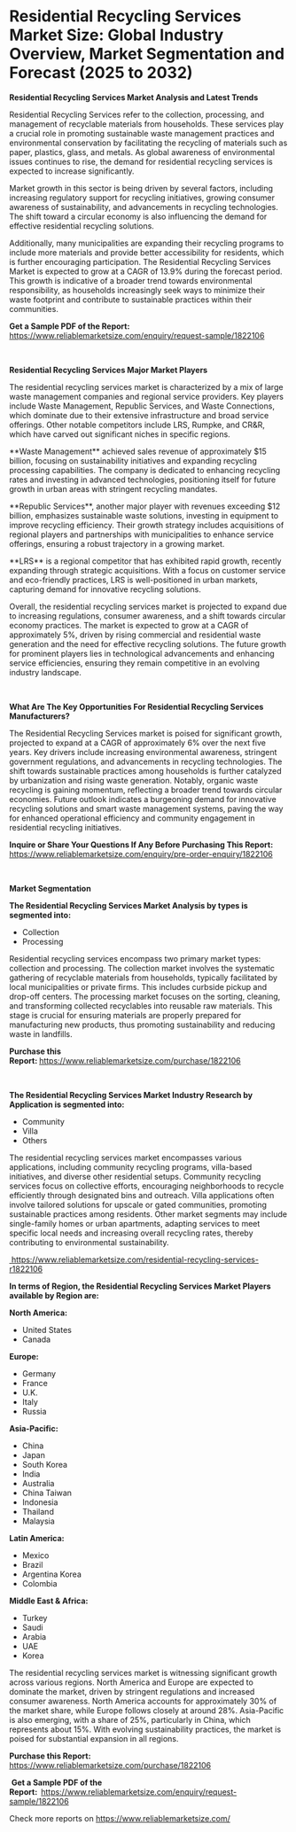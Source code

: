 <p><h1>Residential Recycling Services Market Size: Global Industry Overview, Market Segmentation and Forecast (2025 to 2032)</h1></p><p><strong>Residential Recycling Services Market Analysis and Latest Trends</strong></p>
<p><p>Residential Recycling Services refer to the collection, processing, and management of recyclable materials from households. These services play a crucial role in promoting sustainable waste management practices and environmental conservation by facilitating the recycling of materials such as paper, plastics, glass, and metals. As global awareness of environmental issues continues to rise, the demand for residential recycling services is expected to increase significantly.</p><p>Market growth in this sector is being driven by several factors, including increasing regulatory support for recycling initiatives, growing consumer awareness of sustainability, and advancements in recycling technologies. The shift toward a circular economy is also influencing the demand for effective residential recycling solutions. </p><p>Additionally, many municipalities are expanding their recycling programs to include more materials and provide better accessibility for residents, which is further encouraging participation. The Residential Recycling Services Market is expected to grow at a CAGR of 13.9% during the forecast period. This growth is indicative of a broader trend towards environmental responsibility, as households increasingly seek ways to minimize their waste footprint and contribute to sustainable practices within their communities.</p></p>
<p><strong>Get a Sample PDF of the Report:&nbsp;</strong> <a href="https://www.reliablemarketsize.com/enquiry/request-sample/1822106?utm_campaign=2457&utm_medium=2&utm_source=Github&utm_content=ia&utm_term=09032025&utm_id=residential-recycling-services">https://www.reliablemarketsize.com/enquiry/request-sample/1822106</a></p>
<p>&nbsp;</p>
<p><strong>Residential Recycling Services Major Market Players</strong></p>
<p><p>The residential recycling services market is characterized by a mix of large waste management companies and regional service providers. Key players include Waste Management, Republic Services, and Waste Connections, which dominate due to their extensive infrastructure and broad service offerings. Other notable competitors include LRS, Rumpke, and CR&R, which have carved out significant niches in specific regions.</p><p>**Waste Management** achieved sales revenue of approximately $15 billion, focusing on sustainability initiatives and expanding recycling processing capabilities. The company is dedicated to enhancing recycling rates and investing in advanced technologies, positioning itself for future growth in urban areas with stringent recycling mandates.</p><p>**Republic Services**, another major player with revenues exceeding $12 billion, emphasizes sustainable waste solutions, investing in equipment to improve recycling efficiency. Their growth strategy includes acquisitions of regional players and partnerships with municipalities to enhance service offerings, ensuring a robust trajectory in a growing market.</p><p>**LRS** is a regional competitor that has exhibited rapid growth, recently expanding through strategic acquisitions. With a focus on customer service and eco-friendly practices, LRS is well-positioned in urban markets, capturing demand for innovative recycling solutions.</p><p>Overall, the residential recycling services market is projected to expand due to increasing regulations, consumer awareness, and a shift towards circular economy practices. The market is expected to grow at a CAGR of approximately 5%, driven by rising commercial and residential waste generation and the need for effective recycling solutions. The future growth for prominent players lies in technological advancements and enhancing service efficiencies, ensuring they remain competitive in an evolving industry landscape.</p></p>
<p>&nbsp;</p>
<p><strong>What Are The Key Opportunities For Residential Recycling Services Manufacturers?</strong></p>
<p><p>The Residential Recycling Services market is poised for significant growth, projected to expand at a CAGR of approximately 6% over the next five years. Key drivers include increasing environmental awareness, stringent government regulations, and advancements in recycling technologies. The shift towards sustainable practices among households is further catalyzed by urbanization and rising waste generation. Notably, organic waste recycling is gaining momentum, reflecting a broader trend towards circular economies. Future outlook indicates a burgeoning demand for innovative recycling solutions and smart waste management systems, paving the way for enhanced operational efficiency and community engagement in residential recycling initiatives.</p></p>
<p><strong>Inquire or Share Your Questions If Any Before Purchasing This Report:</strong> <a href="https://www.reliablemarketsize.com/enquiry/pre-order-enquiry/1822106?utm_campaign=2457&utm_medium=2&utm_source=Github&utm_content=ia&utm_term=09032025&utm_id=residential-recycling-services">https://www.reliablemarketsize.com/enquiry/pre-order-enquiry/1822106</a></p>
<p>&nbsp;</p>
<p><strong>Market Segmentation</strong></p>
<p><strong>The Residential Recycling Services Market Analysis by types is segmented into:</strong></p>
<p><ul><li>Collection</li><li>Processing</li></ul></p>
<p><p>Residential recycling services encompass two primary market types: collection and processing. The collection market involves the systematic gathering of recyclable materials from households, typically facilitated by local municipalities or private firms. This includes curbside pickup and drop-off centers. The processing market focuses on the sorting, cleaning, and transforming collected recyclables into reusable raw materials. This stage is crucial for ensuring materials are properly prepared for manufacturing new products, thus promoting sustainability and reducing waste in landfills.</p></p>
<p><strong>Purchase this Report:&nbsp;</strong><a href="https://www.reliablemarketsize.com/purchase/1822106?utm_campaign=2457&utm_medium=2&utm_source=Github&utm_content=ia&utm_term=09032025&utm_id=residential-recycling-services">https://www.reliablemarketsize.com/purchase/1822106</a></p>
<p>&nbsp;</p>
<p><strong>The Residential Recycling Services Market Industry Research by Application is segmented into:</strong></p>
<p><ul><li>Community</li><li>Villa</li><li>Others</li></ul></p>
<p><p>The residential recycling services market encompasses various applications, including community recycling programs, villa-based initiatives, and diverse other residential setups. Community recycling services focus on collective efforts, encouraging neighborhoods to recycle efficiently through designated bins and outreach. Villa applications often involve tailored solutions for upscale or gated communities, promoting sustainable practices among residents. Other market segments may include single-family homes or urban apartments, adapting services to meet specific local needs and increasing overall recycling rates, thereby contributing to environmental sustainability.</p></p>
<p><a href="https://www.reliablemarketsize.com/residential-recycling-services-r1822106?utm_campaign=2457&utm_medium=2&utm_source=Github&utm_content=ia&utm_term=09032025&utm_id=residential-recycling-services">&nbsp;https://www.reliablemarketsize.com/residential-recycling-services-r1822106</a></p>
<p><strong>In terms of Region, the Residential Recycling Services Market Players available by Region are:</strong></p>
<p>
    <p> <strong> North America: </strong>
        <ul>
            <li>United States</li>
            <li>Canada</li>
        </ul>
        </p> 
    <p> <strong> Europe: </strong>
        <ul>
            <li>Germany</li>
            <li>France</li>
            <li>U.K.</li>
            <li>Italy</li>
            <li>Russia</li>
        </ul>
        </p> 
    <p> <strong> Asia-Pacific: </strong>
        <ul>
            <li>China</li>
            <li>Japan</li>
            <li>South Korea</li>
            <li>India</li>
            <li>Australia</li>
            <li>China Taiwan</li>
            <li>Indonesia</li>
            <li>Thailand</li>
            <li>Malaysia</li>
        </ul>
        </p> 
    <p> <strong> Latin America: </strong>
        <ul>
            <li>Mexico</li>
            <li>Brazil</li>
            <li>Argentina Korea</li>
            <li>Colombia</li>
        </ul>
        </p> 
    <p> <strong> Middle East & Africa: </strong>
        <ul>
            <li>Turkey</li>
            <li>Saudi</li>
            <li>Arabia</li>
            <li>UAE</li>
            <li>Korea</li>
        </ul>
    </p>
    </p>
<p><p>The residential recycling services market is witnessing significant growth across various regions. North America and Europe are expected to dominate the market, driven by stringent regulations and increased consumer awareness. North America accounts for approximately 30% of the market share, while Europe follows closely at around 28%. Asia-Pacific is also emerging, with a share of 25%, particularly in China, which represents about 15%. With evolving sustainability practices, the market is poised for substantial expansion in all regions.</p></p>
<p><strong>Purchase this Report: </strong><a href="https://www.reliablemarketsize.com/purchase/1822106?utm_campaign=2457&utm_medium=2&utm_source=Github&utm_content=ia&utm_term=09032025&utm_id=residential-recycling-services">https://www.reliablemarketsize.com/purchase/1822106</a></p>
<p>&nbsp;<strong>Get a Sample PDF of the Report:&nbsp;&nbsp;</strong><a href="https://www.reliablemarketsize.com/enquiry/request-sample/1822106?utm_campaign=2457&utm_medium=2&utm_source=Github&utm_content=ia&utm_term=09032025&utm_id=residential-recycling-services">https://www.reliablemarketsize.com/enquiry/request-sample/1822106</a></p>
<p><strong></strong></p>
<p>Check more reports on <a href="https://www.reliablemarketsize.com/?utm_campaign=2457&utm_medium=2&utm_source=Github&utm_content=ia&utm_term=09032025&utm_id=residential-recycling-services">https://www.reliablemarketsize.com/</a></p>